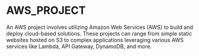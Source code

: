 # AWS_PROJECT
An AWS project involves utilizing Amazon Web Services (AWS) to build and deploy cloud-based solutions. These projects can range from simple static websites hosted on S3 to complex applications leveraging various AWS services like Lambda, API Gateway, DynamoDB, and more.
